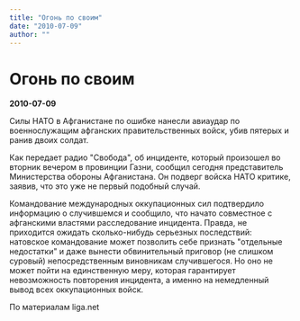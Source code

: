 ```yaml
---
title: "Огонь по своим"
date: "2010-07-09"
author: ""
---
```


# Огонь по своим

**2010-07-09** 

Силы НАТО в Афганистане по ошибке нанесли авиаудар по военнослужащим афганских правительственных войск, убив пятерых и ранив двоих солдат.

Как передает радио "Свобода", об инциденте, который произошел во вторник вечером в провинции Газни, сообщил сегодня представитель Министерства обороны Афганистана. Он подверг войска НАТО критике, заявив, что это уже не первый подобный случай.

Командование международных оккупационных сил подтвердило информацию о случившемся и сообщило, что начато совместное с афганскими властями расследование инцидента. Правда, не приходится ожидать сколько-нибудь серьезных последствий: натовское командование может позволить себе признать "отдельные недостатки" и даже вынести обвинительный приговор (не слишком суровый) непосредственным виновникам случившегося. Но оно не может пойти на единственную меру, которая гарантирует невозможность повторения инцидента, а именно на немедленный вывод всех оккупационных войск.

По материалам liga.net